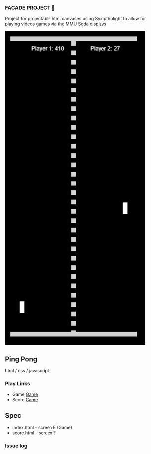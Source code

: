 ### FACADE PROJECT 👋
Project for projectable html canvases using Symptholight to allow for playing videos games via the MMU Soda displays

![image](pingpong.png)

## Ping Pong
html / css / javascript

### Play Links
- Game [Game](public/screenE.html)
- Score [Game](public/score.html)

## Spec
- index.html - screen E (Game)
- score.html - screen ?

###  Issue log 
  





